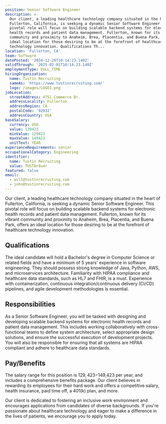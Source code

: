 ```yaml
---
position: Senior Software Engineer
description: >-
  Our client, a leading healthcare technology company situated in the heart of
  Fullerton, California, is seeking a dynamic Senior Software Engineer. This
  pivotal role will focus on building scalable backend systems for electronic
  health records and patient data management. Fullerton, known for its vibrant
  community and proximity to Anaheim, Brea, Placentia, and Buena Park, offers an
  ideal location for those desiring to be at the forefront of healthcare
  technology innovation. Qualifications Th...
location: 'Fullerton, CA'
team: Software
datePosted: '2024-12-28T10:14:23.140Z'
validThrough: '2025-02-01T10:14:23.140Z'
employmentType: FULL_TIME
hiringOrganization:
  name: Tustin Recruiting
  sameAs: 'https://www.tustinrecruiting.com/'
  logo: /images/LOGO1.png
jobLocation:
  streetAddress: 4751 Commerce Dr.
  addressLocality: Fullerton
  addressRegion: CA
  postalCode: '92832'
  addressCountry: USA
baseSalary:
  currency: USD
  value: 139423
  minValue: 129423
  maxValue: 149423
  unitText: YEAR
experienceRequirements: senior
occupationalCategory: Engineering
identifier:
  name: Tustin Recruiting
  value: TUST8r8u4r
featured: false
email:
  - will@tustinrecruiting.com
  - john@tustinrecruiting.com
---
```




Our client, a leading healthcare technology company situated in the heart of Fullerton, California, is seeking a dynamic Senior Software Engineer. This pivotal role will focus on building scalable backend systems for electronic health records and patient data management. Fullerton, known for its vibrant community and proximity to Anaheim, Brea, Placentia, and Buena Park, offers an ideal location for those desiring to be at the forefront of healthcare technology innovation.

## Qualifications

The ideal candidate will hold a Bachelor's degree in Computer Science or related fields and have a minimum of 5 years' experience in software engineering. They should possess strong knowledge of Java, Python, AWS, and microservices architecture. Familiarity with HIPAA compliance and healthcare data standards, such as HL7 and FHIR, is a must. Experience with containerization, continuous integration/continuous delivery (CI/CD) pipelines, and agile development methodologies is essential. 

## Responsibilities

As a Senior Software Engineer, you will be tasked with designing and developing scalable backend systems for electronic health records and patient data management. This includes working collaboratively with cross-functional teams to define system architecture, select appropriate design solutions, and ensure the successful execution of development projects. You will also be responsible for ensuring that all systems are HIPAA compliant and adhere to healthcare data standards. 

## Pay/Benefits

The salary range for this position is $129,423-$149,423 per year, and includes a comprehensive benefits package. Our client believes in rewarding its employees for their hard work and offers a competitive salary, health insurance, paid time off, a 401(k) plan, and more.

Our client is dedicated to fostering an inclusive work environment and encourages applications from candidates of diverse backgrounds. If you're passionate about healthcare technology and eager to make a difference in the lives of patients, we encourage you to apply today.
